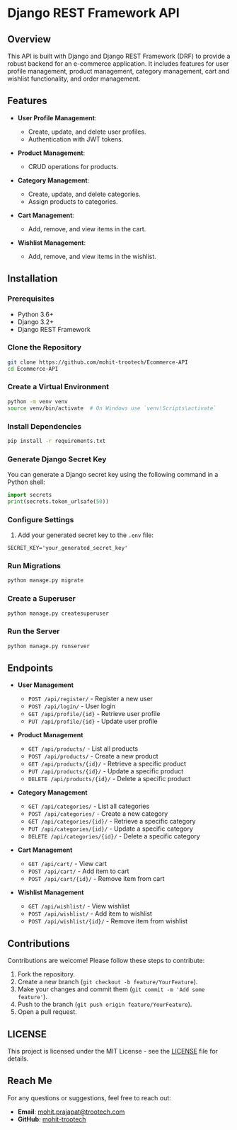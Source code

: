 # Django REST Framework API

## Overview

This API is built with Django and Django REST Framework (DRF) to provide a robust backend for an e-commerce application. It includes features for user profile management, product management, category management, cart and wishlist functionality, and order management.

## Features

- **User Profile Management**:
  - Create, update, and delete user profiles.
  - Authentication with JWT tokens.
  
- **Product Management**:
  - CRUD operations for products.
  
- **Category Management**:
  - Create, update, and delete categories.
  - Assign products to categories.
  
- **Cart Management**:
  - Add, remove, and view items in the cart.
  
- **Wishlist Management**:
  - Add, remove, and view items in the wishlist.

## Installation

### Prerequisites

- Python 3.6+
- Django 3.2+
- Django REST Framework

### Clone the Repository

```bash
git clone https://github.com/mohit-trootech/Ecommerce-API
cd Ecommerce-API
```

### Create a Virtual Environment

```bash
python -m venv venv
source venv/bin/activate  # On Windows use `venv\Scripts\activate`
```

### Install Dependencies

```bash
pip install -r requirements.txt
```

### Generate Django Secret Key

You can generate a Django secret key using the following command in a Python shell:

```python
import secrets
print(secrets.token_urlsafe(50))
```

### Configure Settings

1. Add your generated secret key to the `.env` file:

```text
SECRET_KEY='your_generated_secret_key'
```

### Run Migrations

```bash
python manage.py migrate
```

### Create a Superuser

```bash
python manage.py createsuperuser
```

### Run the Server

```bash
python manage.py runserver
```

## Endpoints

- **User Management**
  - `POST /api/register/` - Register a new user
  - `POST /api/login/` - User login
  - `GET /api/profile/{id}` - Retrieve user profile
  - `PUT /api/profile/{id}` - Update user profile

- **Product Management**
  - `GET /api/products/` - List all products
  - `POST /api/products/` - Create a new product
  - `GET /api/products/{id}/` - Retrieve a specific product
  - `PUT /api/products/{id}/` - Update a specific product
  - `DELETE /api/products/{id}/` - Delete a specific product

- **Category Management**
  - `GET /api/categories/` - List all categories
  - `POST /api/categories/` - Create a new category
  - `GET /api/categories/{id}/` - Retrieve a specific category
  - `PUT /api/categories/{id}/` - Update a specific category
  - `DELETE /api/categories/{id}/` - Delete a specific category

- **Cart Management**
  - `GET /api/cart/` - View cart
  - `POST /api/cart/` - Add item to cart
  - `POST /api/cart/{id}/` - Remove item from cart

- **Wishlist Management**
  - `GET /api/wishlist/` - View wishlist
  - `POST /api/wishlist/` - Add item to wishlist
  - `POST /api/wishlist/{id}/` - Remove item from wishlist

## Contributions

Contributions are welcome! Please follow these steps to contribute:

1. Fork the repository.
2. Create a new branch (`git checkout -b feature/YourFeature`).
3. Make your changes and commit them (`git commit -m 'Add some feature'`).
4. Push to the branch (`git push origin feature/YourFeature`).
5. Open a pull request.

## LICENSE

This project is licensed under the MIT License - see the [LICENSE](LICENSE) file for details.

## Reach Me

For any questions or suggestions, feel free to reach out:

- **Email**: <mohit.prajapat@trootech.com>
- **GitHub**: [mohit-trootech](https://github.com/mohit-trootech)
